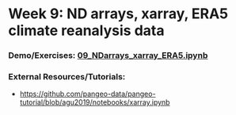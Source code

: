 # Week 9: ND arrays, xarray, ERA5 climate reanalysis data

### Demo/Exercises: [09_NDarrays_xarray_ERA5.ipynb](09_NDarrays_xarray_ERA5.ipynb)

### External Resources/Tutorials:
* https://github.com/pangeo-data/pangeo-tutorial/blob/agu2019/notebooks/xarray.ipynb
